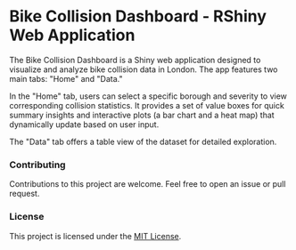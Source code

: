 # Bike Collision Dashboard - RShiny Web Application

The Bike Collision Dashboard is a Shiny web application designed to visualize and analyze bike collision data in London. The app features two main tabs: "Home" and "Data."

In the "Home" tab, users can select a specific borough and severity to view corresponding collision statistics. It provides a set of value boxes for quick summary insights and interactive plots (a bar chart and a heat map) that dynamically update based on user input.

The "Data" tab offers a table view of the dataset for detailed exploration.

### Contributing

Contributions to this project are welcome. Feel free to open an issue or pull request.

### License

This project is licensed under the [MIT License](LICENCE).

